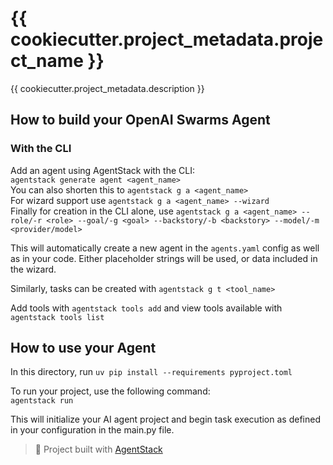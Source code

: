 # {{ cookiecutter.project_metadata.project_name }}
{{ cookiecutter.project_metadata.description }}

## How to build your OpenAI Swarms Agent
### With the CLI
Add an agent using AgentStack with the CLI:  
`agentstack generate agent <agent_name>`  
You can also shorten this to `agentstack g a <agent_name>`  
For wizard support use `agentstack g a <agent_name> --wizard`  
Finally for creation in the CLI alone, use `agentstack g a <agent_name> --role/-r <role> --goal/-g <goal> --backstory/-b <backstory> --model/-m <provider/model>`

This will automatically create a new agent in the `agents.yaml` config as well as in your code. Either placeholder strings will be used, or data included in the wizard.

Similarly, tasks can be created with `agentstack g t <tool_name>`

Add tools with `agentstack tools add` and view tools available with `agentstack tools list`

## How to use your Agent
In this directory, run `uv pip install --requirements pyproject.toml`  

To run your project, use the following command:  
`agentstack run`

This will initialize your AI agent project and begin task execution as defined in your configuration in the main.py file.

> 🪩 Project built with [AgentStack](https://github.com/AgentOps-AI/AgentStack)